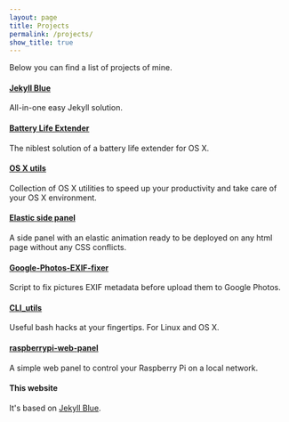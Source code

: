 ```yaml
---
layout: page
title: Projects
permalink: /projects/
show_title: true
---
```


<!-- trailing slash in permalink is needed -->

Below you can find a list of projects of mine.

#### [Jekyll Blue](http://github.com/pirafrank/jekyll-blue)

All-in-one easy Jekyll solution.

#### [Battery Life Extender](https://github.com/pirafrank/battery_life_extender)

The niblest solution of a battery life extender for OS X.

#### [OS X utils](https://github.com/pirafrank/OSX_utils)

Collection of OS X utilities to speed up your productivity and take care of your OS X environment.

#### [Elastic side panel](https://github.com/pirafrank/elastic-side-panel)
A side panel with an elastic animation ready to be deployed on any html page without any CSS conflicts.

#### [Google-Photos-EXIF-fixer](https://github.com/pirafrank/Google-Photos-EXIF-fixer)
Script to fix pictures EXIF metadata before upload them to Google Photos.

#### [CLI_utils](https://github.com/pirafrank/CLI_utils)
Useful bash hacks at your fingertips. For Linux and OS X.

#### [raspberrypi-web-panel](https://github.com/pirafrank/raspberrypi-web-panel)
A simple web panel to control your Raspberry Pi on a local network.

#### This website
It's based on [Jekyll Blue](http://github.com/pirafrank/jekyll-blue).